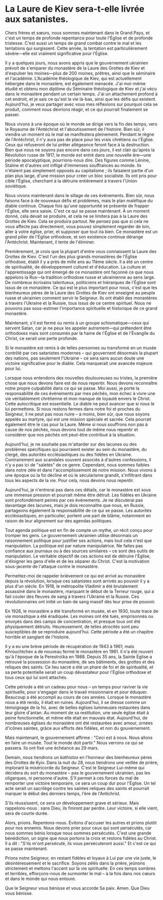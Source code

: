 # La Laure de Kiev sera-t-elle livrée aux satanistes.

Chers frères et sœurs, nous sommes maintenant dans le Grand Pays, et c'est un temps de profonde repentance pour toute l'Église et de profonde tristesse. C'est aussi un temps de grand combat contre le mal et les tentations qui surgissent. Cette année, la tentation est particulièrement sévère—elle est vraiment significative pour l'Église.

Il y a quelques jours, nous avons appris que le gouvernement ukrainien prévoit de s'emparer du monastère de la Laure des Grottes de Kiev et d'expulser les moines—plus de 200 moines, prêtres, ainsi que le séminaire et l'académie. L'Académie théologique de Kiev, qui est actuellement hébergée dans le monastère, est également menacée. J'ai moi-même étudié et obtenu mon diplôme du Séminaire théologique de Kiev et j'ai vécu dans le monastère pendant un certain temps. J'ai un attachement profond à cet endroit, et je sais ce qu'est la vie là-bas, ainsi que les défis qui existent. Aujourd'hui, je veux partager avec vous mes réflexions sur pourquoi cela se produit, comment nous devrions réagir, et ce qui pourrait finalement se passer.

Nous vivons à une époque où le monde se dirige vers la fin des temps, vers le Royaume de l'Antéchrist et l'aboutissement de l'histoire. Bien sûr, il viendra un moment où le mal se manifestera pleinement. Pendant le règne de l'Antéchrist, il n'y aura pas de place pour les vrais chrétiens ou l'Église. Ceux qui refuseront de lui prêter allégeance feront face à la destruction. Bien que nous ne soyons pas encore dans ces jours, il est clair qu'après la Révolution russe de 1917, le monde est entré dans une nouvelle ère—une période apocalyptique, pourrions-nous dire. Des figures comme Lénine, Staline et d'autres ont infligé d'immenses souffrances au monde. Ils n'étaient pas simplement opposés au capitalisme ; ils faisaient partie d'un plan plus large, d'une mission pour créer un bloc socialiste. Ils ont pris pour cible l'Église, cherchant à la détruire entièrement à travers l'Union soviétique.

Nous vivons maintenant dans le sillage de ces événements. Bien sûr, nous faisons face à de nouveaux défis et problèmes, mais le plan maléfique du diable continue. Chaque fois qu'une opportunité se présente de frapper l'Église, elle sera saisie. C'est ce qui se passe maintenant. À un moment donné, cela devait se produire, et cela ne se limitera pas à la Laure des Grottes de Kiev. Cela se produira partout. Ne pensez pas que si cela ne vous affecte pas directement, vous pouvez simplement regarder de loin, aller à votre église, prier, et supposer que tout ira bien. Ce monastère est un grand pilier de l'Église orthodoxe, et son existence continue dérange l'Antéchrist. Maintenant, il tente de l'éliminer.

Premièrement, je crois que la plupart d'entre vous connaissent la Laure des Grottes de Kiev. C'est l'un des plus grands monastères de l'Église orthodoxe, établi il y a près de mille ans au 11ème siècle. Il a été un centre de spiritualité, de développement culturel et d'éducation. La culture et l'apprentissage qui ont émergé de ce monastère ont façonné ce que nous appelons la Rus—la tradition orthodoxe russe et ukrainienne au sens large. De nombreux écrivains talentueux, politiciens et hiérarques de l'Église sont issus de ce monastère. Ce qui est le plus important pour nous, c'est que les bienheureux pères de la Laure des Grottes de Kiev ont enseigné au peuple russe et ukrainien comment servir le Seigneur. Ils ont établi des monastères à travers l'Ukraine et la Russie, tous issus de ce centre spirituel. Nous ne pouvons pas sous-estimer l'importance spirituelle et historique de ce grand monastère.

Maintenant, s'il est fermé ou remis à un groupe schismatique—ceux qui servent Satan, car je ne peux les appeler autrement—qui prétendent être orthodoxes mais sont consumés par la haine de l'Église et de l'Évangile du Christ, ce serait une perte profonde.

Si le monastère est remis à de telles personnes ou transformé en un musée contrôlé par ces satanistes modernes – qui gouvernent désormais la plupart des nations, pas seulement l'Ukraine – ce sera sans aucun doute une victoire significative pour le diable. Cela marquerait une avancée majeure pour lui.  

Lorsque nous entendons des nouvelles douloureuses ou tristes, la première chose que nous devons faire est de nous repentir. Nous devons reconnaître notre propre culpabilité dans ce qui se passe. Moi aussi, je porte la responsabilité de ces événements par mes péchés, mon échec à vivre une vie véritablement chrétienne et mon manque de loyauté envers le Christ. Cette autocritique est essentielle. Le diable ne peut avancer que si nous le lui permettons. Si nous restons fermes dans notre foi et proches du Seigneur, il ne peut pas nous nuire – à moins, bien sûr, que nous soyons appelés au martyre, qui est une mission spéciale et sacrée. Cela pourrait également être le cas pour la Laure. Même si nous souffrons non pas à cause de nos péchés, nous devons tout de même nous repentir et considérer que nos péchés ont peut-être contribué à la situation.  

Aujourd'hui, je ne souhaite pas m'attarder sur des lacunes ou des problèmes spécifiques qui pourraient exister au sein du monastère, du clergé, des autorités ecclésiastiques ou des fidèles en Ukraine. Contrairement aux scandales souvent associés à d'autres confessions, il n'y a pas ici de "saletés" de ce genre. Cependant, nous sommes faibles dans notre zèle et dans l'accomplissement de notre mission. Nous vivons à une époque où la foi décline et où le sécularisme grandit, s'infiltrant dans tous les aspects de la vie. Pour cela, nous devons nous repentir.  

Aujourd'hui, je n'entrerai pas dans ces détails, car le monastère est sous une immense pression et pourrait même être détruit. Les fidèles en Ukraine sont profondément peinés par ces événements. Je ne discuterai pas davantage des lacunes, mais je dois reconnaître que nous, en Russie, partageons également la responsabilité de ce qui se passe. Les autorités ecclésiastiques, en particulier, portent une part de blâme, notamment en raison de leur alignement sur des agendas politiques.  

Tout agenda politique est en fin de compte un mythe, un récit conçu pour tromper les gens. Le gouvernement ukrainien utilise désormais un raisonnement politique pour justifier ses actions, mais tout cela n'est que manipulation. La politique est par nature manipulatrice. Ne faites pas confiance aux journaux ou à des sources similaires – ce sont des outils de manipulation. Le véritable objectif de ces actions est de détruire l'Église, d'éloigner les gens d'elle et de les séparer du Christ. C'est la motivation sous-jacente de l'attaque contre le monastère.  

Permettez-moi de rappeler brièvement ce qui est arrivé au monastère depuis la révolution, lorsque ces satanistes sont arrivés au pouvoir il y a plus d'un siècle. En 1918, le métropolite Vladimir a été brutalement assassiné dans le monastère, marquant le début de la Terreur rouge, qui a fait couler des fleuves de sang à travers l'Ukraine et la Russie. Ces révolutionnaires ont initié un bain de sang massif dès leur prise de pouvoir.  

En 1926, le monastère a été transformé en musée, et en 1930, toute trace de vie monastique a été éradiquée. Les moines ont été tués, emprisonnés ou envoyés dans des camps de concentration, et presque tous ont été physiquement détruits. Heureusement, de telles atrocités sont peu susceptibles de se reproduire aujourd'hui. Cette période a été un chapitre horrible et sanglant de l'histoire.  

Il y a eu une brève période de récupération de 1943 à 1961, mais Khrouchtchev a de nouveau fermé le monastère en 1961. Il n'a été rouvert qu'à l'époque de la Perestroïka en 1988. Depuis 35 ans, la Sainte Église a retrouvé la possession du monastère, de ses bâtiments, des grottes et des reliques des saints. Ce lieu sacré a été un phare de foi et de spiritualité, et sa perte potentielle serait un coup dévastateur pour l'Église orthodoxe et tous ceux qui lui sont attachés.  

Cette période a été un cadeau pour nous – un temps pour raviver la vie spirituelle, pour s'engager dans le travail missionnaire et pour éduquer. Beaucoup a été accompli au cours de ces années. Lorsque le monastère nous a été rendu, il était en ruines. Aujourd'hui, il se dresse comme un témoignage de la foi, avec de belles églises lumineuses restaurées dans leur gloire d'antan. Au moment de sa restitution, une seule église était à peine fonctionnelle, et même elle était en mauvais état. Aujourd'hui, de nombreuses églises du monastère ont été restaurées avec amour, ornées d'icônes saintes, grâce aux efforts des fidèles, et non du gouvernement.  

Mais maintenant, le gouvernement affirme : "Ceci est à nous. Nous allons en faire un musée. Tout le monde doit partir." Nous verrons ce qui se passera. Ils ont fixé une échéance au 29 mars.  

Demain, nous tiendrons un *kathistos* en l'honneur des bienheureux pères des Grottes de Kyiv. Dans la nuit du 28, nous tiendrons une veillée de prière, implorant la miséricorde du Seigneur. C'est le Seigneur Lui-même qui décidera du sort du monastère – pas le gouvernement ukrainien, pas les oligarques, ni personne d'autre. S'Il permet à ces forces du mal de remporter une victoire temporaire, ce sera un coup dur pour l'Église. Un tel acte serait un sacrilège contre les saintes reliques des saints et pourrait marquer le début des derniers temps, l'ère de l'Antichrist.  

S'ils réussissent, ce sera un développement grave et sérieux. Mais rappelons-nous : sans Dieu, ils finiront par perdre. Leur victoire, si elle vient, sera de courte durée.  

Alors, prions. Repentons-nous. Évitons d'accuser les autres et prions plutôt pour nos ennemis. Nous devons prier pour ceux qui sont persécutés, car nous sommes bénis lorsque nous sommes persécutés. C'est une grande bénédiction, un signe que nous portons la croix et restons fidèles au Christ. Il a dit : "S'ils m'ont persécuté, ils vous persécuteront aussi." Et c'est ce qui se passe maintenant.  

Prions notre Seigneur, en restant fidèles et loyaux à Lui par une vie juste, le désintéressement et le sacrifice. Soyons zélés dans la prière, jeûnons strictement et mettons l'accent sur la vie spirituelle. En ces temps sombres et terribles, efforçons-nous de surmonter le mal – à la fois dans nos cœurs et dans le monde qui nous entoure.  

Que le Seigneur vous bénisse et vous accorde Sa paix. Amen. Que Dieu vous bénisse.


